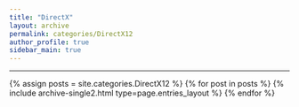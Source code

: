 ```yaml
---
title: "DirectX"
layout: archive
permalink: categories/DirectX12
author_profile: true
sidebar_main: true
---
```


<!-- 공백이 포함되어 있는 카테고리 이름의 경우 site.categories['a b c'] 이런식으로! -->

***

{% assign posts = site.categories.DirectX12 %}
{% for post in posts %} {% include archive-single2.html type=page.entries_layout %} {% endfor %}
